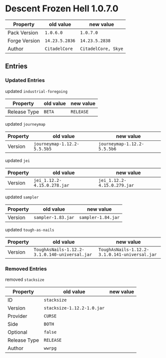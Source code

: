 # Descent Frozen Hell 1.0.7.0

Property | old value | new value
---|---|---
Pack Version | `1.0.6.0` | `1.0.7.0`
Forge Version | `14.23.5.2836` | `14.23.5.2838`
Author | `CitadelCore` | `CitadelCore, Skye`


## Entries

### Updated Entries

updated `industrial-foregoing`

Property | old value | new value
---|---|---
Release Type | `BETA` | `RELEASE`



updated `journeymap`

Property | old value | new value
---|---|---
Version | `journeymap-1.12.2-5.5.5b5` | `journeymap-1.12.2-5.5.5b6`



updated `jei`

Property | old value | new value
---|---|---
Version | `jei_1.12.2-4.15.0.278.jar` | `jei_1.12.2-4.15.0.279.jar`



updated `sampler`

Property | old value | new value
---|---|---
Version | `sampler-1.83.jar` | `sampler-1.84.jar`



updated `tough-as-nails`

Property | old value | new value
---|---|---
Version | `ToughAsNails-1.12.2-3.1.0.140-universal.jar` | `ToughAsNails-1.12.2-3.1.0.141-universal.jar`



### Removed Entries

removed `stacksize`

Property | old value | new value
---|---|---
ID | `stacksize` | 
Version | `stacksize-1.12.2-1.0.jar` | 
Provider | `CURSE` | 
Side | `BOTH` | 
Optional | `false` | 
Release Type | `RELEASE` | 
Author | `wwrpg` | 






